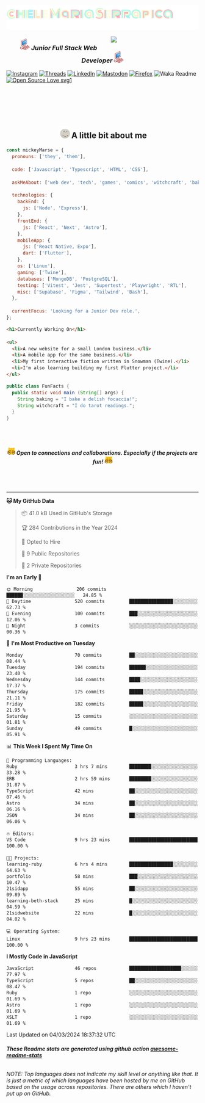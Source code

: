<h2><img align='center' src="./img/name-title.svg"></h2>
<img align='right' src="https://media.giphy.com/media/clffiicvvmhXrYaAs8/giphy.gif" width="230">
<h3 align='center'><img src="./img/pink_computer.gif" width="25"> <em>Junior Full Stack Web Developer</em> <img src="./img/pink_computer.gif" width="25"> 
</h3>

[![Instagram](https://img.shields.io/badge/@mickeymarse-%23E4405F.svg?style=social-pink&logo=Instagram&logoColor=white)](https://www.instagram.com/mickeymarse/)
[![Threads](https://img.shields.io/badge/@mickeymarse-000000?style=social-pink&logo=Threads&logoColor=white)](https://www.threads.net/@mickeymarse)
[![LinkedIn](https://img.shields.io/badge/linkedin-%230077B5.svg?style=social-pink&logo=linkedin&logoColor=white)](https://www.linkedin.com/in/michele-maria-serrapica-b50963288/)
[![Mastodon](https://img.shields.io/badge/-@mickeymarse-%232B90D9?style=social-pinke&logo=mastodon&logoColor=white)](https://tech.lgbt/@mickeymarse)
[![Firefox](https://img.shields.io/badge/website/portfolio-FF7139?style=social-pink&logo=Firefox-Browser&logoColor=white)](https://www.mickeymarse.dev/)
![Waka Readme](https://github.com/anmol098/anmol098/workflows/Waka%20Readme/badge.svg)
[![Open Source Love svg1](https://badges.frapsoft.com/os/v1/open-source.svg?v=103)](https://github.com/ellerbrock/open-source-badges/)

<br /><br /><br /><br />

<h2 align='center'> <img src="./img/full-moon.gif" width="30"> A little bit about me</h2>

```javascript
const mickeyMarse = {
  pronouns: ['they', 'them'],

  code: ['Javascript', 'Typescript', 'HTML', 'CSS'],

  askMeAbout: ['web dev', 'tech', 'games', 'comics', 'witchcraft', 'baking'],

  technologies: {
    backEnd: {
      js: ['Node', 'Express'],
    },
    frontEnd: {
      js: ['React', 'Next', 'Astro'],
    },
    mobileApp: {
      js: ['React Native, Expo'],
      dart: ['Flutter'],
    },
    os: ['Linux'],
    gaming: ['Twine'],
    databases: ['MongoDB', 'PostgreSQL'],
    testing: ['Vitest', 'Jest', 'Supertest', 'Playwright', 'RTL'],
    misc: ['Supabase', 'Figma', 'Tailwind', 'Bash'],
  },

  currentFocus: 'Looking for a Junior Dev role.',
};
```

```html
<h1>Currently Working On</h1>

<ul>
  <li>A new website for a small London business.</li>
  <li>A mobile app for the same business.</li>
  <li>My first interactive fiction written in Snowman (Twine).</li>
  <li>I'm also learning building my first Flutter project.</li>
</ul>
```

```java
public class FunFacts {
  public static void main (String[] args) {
    String baking = "I bake a delish focaccia!";
    String witchcraft = "I do tarot readings.";
  }
}
```

<br></br>

<h5 align='center'><img src="./img/meow_hug.png" width="20"> <b>Open to connections and collaborations. Especially if the projects are fun!</b> <img src="./img/meow_hug.png" width="20"></h5>

<br></br>

---

<!--START_SECTION:waka-->
**🐱 My GitHub Data** 

> 📦 41.0 kB Used in GitHub's Storage 
 > 
> 🏆 284 Contributions in the Year 2024
 > 
> 💼 Opted to Hire
 > 
> 📜 9 Public Repositories 
 > 
> 🔑 2 Private Repositories 
 > 
**I'm an Early 🐤** 

```text
🌞 Morning                206 commits         ██████░░░░░░░░░░░░░░░░░░░   24.85 % 
🌆 Daytime                520 commits         ████████████████░░░░░░░░░   62.73 % 
🌃 Evening                100 commits         ███░░░░░░░░░░░░░░░░░░░░░░   12.06 % 
🌙 Night                  3 commits           ░░░░░░░░░░░░░░░░░░░░░░░░░   00.36 % 
```
📅 **I'm Most Productive on Tuesday** 

```text
Monday                   70 commits          ██░░░░░░░░░░░░░░░░░░░░░░░   08.44 % 
Tuesday                  194 commits         ██████░░░░░░░░░░░░░░░░░░░   23.40 % 
Wednesday                144 commits         ████░░░░░░░░░░░░░░░░░░░░░   17.37 % 
Thursday                 175 commits         █████░░░░░░░░░░░░░░░░░░░░   21.11 % 
Friday                   182 commits         █████░░░░░░░░░░░░░░░░░░░░   21.95 % 
Saturday                 15 commits          ░░░░░░░░░░░░░░░░░░░░░░░░░   01.81 % 
Sunday                   49 commits          █░░░░░░░░░░░░░░░░░░░░░░░░   05.91 % 
```


📊 **This Week I Spent My Time On** 

```text
💬 Programming Languages: 
Ruby                     3 hrs 7 mins        ████████░░░░░░░░░░░░░░░░░   33.28 % 
ERB                      2 hrs 59 mins       ████████░░░░░░░░░░░░░░░░░   31.87 % 
TypeScript               42 mins             ██░░░░░░░░░░░░░░░░░░░░░░░   07.46 % 
Astro                    34 mins             ██░░░░░░░░░░░░░░░░░░░░░░░   06.16 % 
JSON                     34 mins             ██░░░░░░░░░░░░░░░░░░░░░░░   06.06 % 

🔥 Editors: 
VS Code                  9 hrs 23 mins       █████████████████████████   100.00 % 

🐱‍💻 Projects: 
learning-ruby            6 hrs 4 mins        ████████████████░░░░░░░░░   64.63 % 
portfolio                58 mins             ███░░░░░░░░░░░░░░░░░░░░░░   10.47 % 
21sidapp                 55 mins             ██░░░░░░░░░░░░░░░░░░░░░░░   09.89 % 
learning-beth-stack      25 mins             █░░░░░░░░░░░░░░░░░░░░░░░░   04.59 % 
21sidwebsite             22 mins             █░░░░░░░░░░░░░░░░░░░░░░░░   04.02 % 

💻 Operating System: 
Linux                    9 hrs 23 mins       █████████████████████████   100.00 % 
```

**I Mostly Code in JavaScript** 

```text
JavaScript               46 repos            ███████████████████░░░░░░   77.97 % 
TypeScript               5 repos             ██░░░░░░░░░░░░░░░░░░░░░░░   08.47 % 
Ruby                     1 repo              ░░░░░░░░░░░░░░░░░░░░░░░░░   01.69 % 
Astro                    1 repo              ░░░░░░░░░░░░░░░░░░░░░░░░░   01.69 % 
XSLT                     1 repo              ░░░░░░░░░░░░░░░░░░░░░░░░░   01.69 % 
```




 Last Updated on 04/03/2024 18:37:32 UTC
<!--END_SECTION:waka-->

###### **These Readme stats are generated using github action [awesome-readme-stats](https://github.com/anmol098/waka-readme-stats)**

###### NOTE: Top languages does not indicate my skill level or anything like that. It is just a metric of which languages have been hosted by me on GitHub based on the usage across repositories. There are others which I haven't put up on GitHub.
